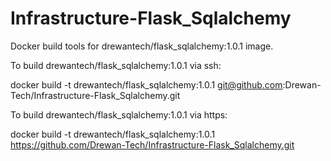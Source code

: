# Infrastructure-Flask_Sqlalchemy
Docker build tools for drewantech/flask_sqlalchemy:1.0.1 image.

To build drewantech/flask_sqlalchemy:1.0.1 via ssh:

docker build -t drewantech/flask_sqlalchemy:1.0.1 git@github.com:Drewan-Tech/Infrastructure-Flask_Sqlalchemy.git

To build drewantech/flask_sqlalchemy:1.0.1 via https:

docker build -t drewantech/flask_sqlalchemy:1.0.1 https://github.com/Drewan-Tech/Infrastructure-Flask_Sqlalchemy.git
